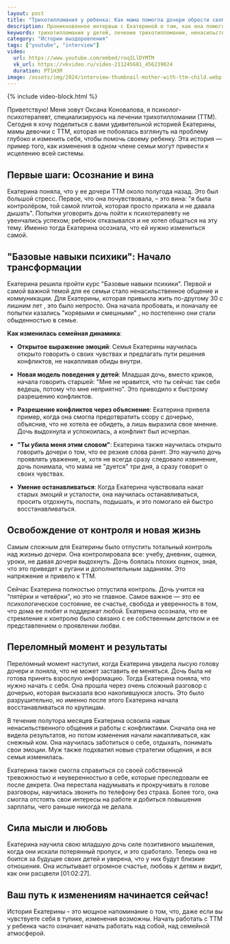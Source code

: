 ```yaml
---
layout: post
title: "Трихотилломания у ребенка: Как мама помогла дочери обрести свободу за 4,5 месяца терапии — интервью с Екатериной"
description: Проникновенное интервью с Екатериной о том, как она помогла своей дочери справиться с трихотилломанией, изменив себя. Узнайте, как ненасильственное общение, управление эмоциями и отказ от тотального контроля привели к исцелению семьи.
keywords: трихотилломания у детей, лечение трихотилломании, ненасильственное общение, родительский контроль, семейная терапия, влияние родителей на детей, история успеха трихотилломания, психотерапия для родителей, Оксана Коновалова психолог, как перестать контролировать ребенка.
category: "Истории выздоровления"
tags: ["youtube", "interview"]
video:
  url: https://www.youtube.com/embed/roqILlDYMTM
  vk_url: https://vkvideo.ru/video-211245681_456239024
  duration: PT1H3M
image: /assets/img/2024/interview-thumbnail-mother-with-ttm-child.webp
---
```


{% include video-block.html %}

Приветствую! Меня зовут Оксана Коновалова, я психолог-психотерапевт, специализируюсь на лечении трихотилломании (ТТМ). Сегодня я хочу поделиться с вами удивительной историей Екатерины, мамы девочки с ТТМ, которая не побоялась взглянуть на проблему глубоко и изменить себя, чтобы помочь своему ребенку. Эта история — пример того, как изменения в одном члене семьи могут привести к исцелению всей системы.

## Первые шаги: Осознание и вина

Екатерина поняла, что у ее дочери ТТМ около полугода назад. Это был большой стресс. Первое, что она почувствовала, – это вина: "я была контролёром, той самой плитой, которая просто прижала и не давала дышать". Попытки уговорить дочь пойти к психотерапевту не увенчались успехом; ребенок отказывался и не хотел общаться на эту тему. Именно тогда Екатерина осознала, что ей нужно измениться самой.

## "Базовые навыки психики": Начало трансформации

Екатерина решила пройти курс "Базовые навыки психики". Первой и самой важной темой для ее семьи стало ненасильственное общение и коммуникации. Для Екатерины, которая привыкла жить по-другому 30 с лишним лет , это было непросто. Она начала пробовать, и поначалу ее попытки казались "корявыми и смешными" , но постепенно они стали обыденностью в семье.

**Как изменилась семейная динамика**:

- **Открытое выражение эмоций**: Семья Екатерины научилась открыто говорить о своих чувствах и предлагать пути решения конфликтов, не накапливая обиды внутри.

- **Новая модель поведения у детей**: Младшая дочь, вместо криков, начала говорить старшей: "Мне не нравится, что ты сейчас так себя ведешь, потому что мне неприятно". Это приводило к быстрому разрешению конфликтов.

- **Разрешение конфликтов через объяснение**: Екатерина привела пример, когда она смогла предотвратить ссору с дочерью, объяснив, что не хотела ее обидеть, а лишь выразила свое мнение. Дочь выдохнула и успокоилась, а конфликт был исчерпан.

- **"Ты убила меня этим словом"**: Екатерина также научилась открыто говорить дочери о том, что ее резкие слова ранят. Это научило дочь проявлять уважение, и, хотя не всегда сразу следовало извинение, дочь понимала, что мама не "дуется" три дня, а сразу говорит о своих чувствах.

- **Умение останавливаться**: Когда Екатерина чувствовала накат старых эмоций и усталости, она научилась останавливаться, просить отдохнуть, поспать, подышать, и это помогало ей быстро восстанавливаться.

## Освобождение от контроля и новая жизнь

Самым сложным для Екатерины было отпустить тотальный контроль над жизнью дочери. Она контролировала все: учебу, дневник, оценки, уроки, не давая дочери выдохнуть. Дочь боялась плохих оценок, зная, что это приведет к ругани и дополнительным заданиям. Это напряжение и привело к ТТМ.

Сейчас Екатерина полностью отпустила контроль. Дочь учится на "пятёрки и четвёрки", но это не главное. Самое важное — это ее психологическое состояние, ее счастье, свобода и уверенность в том, что дома ее любят и поддержат любой. Екатерина осознала, что ее стремление к контролю было связано с ее собственным детством и ее представлением о проявлении любви.

## Переломный момент и результаты

Переломный момент наступил, когда Екатерина увидела лысую голову дочери и поняла, что не может заставить ее меняться. Дочь была не готова принять взрослую информацию. Тогда Екатерина поняла, что нужно начать с себя. Она прошла через очень сложный разговор с дочерью, которая высказала всю накопившуюся злость. Это было разрушительно, но именно после этого Екатерина начала восстанавливаться по крупицам.

В течение полутора месяцев Екатерина освоила навык ненасильственного общения и работы с конфликтами. Сначала она не видела результатов, но потом изменения начали накапливаться, как снежный ком. Она научилась заботиться о себе, отдыхать, понимать свои эмоции. Муж также подхватил новые стратегии общения, и вся семья изменилась.

Екатерина также смогла справиться со своей собственной тревожностью и неуверенностью в себе, которые преследовали ее после декрета. Она перестала надумывать и прокручивать в голове разговоры, научилась звонить по телефону без страха. Более того, она смогла отстоять свои интересы на работе и добиться повышения зарплаты, чего раньше никогда не делала.

## Сила мысли и любовь

Екатерина научила свою младшую дочь силе позитивного мышления, когда они искали потерянный пропуск, и это сработало. Теперь она не боится за будущее своих детей и уверена, что у них будут близкие отношения. Она испытывает огромное счастье, любовь к детям и видит, как они расцвели [01:02:27].

## Ваш путь к изменениям начинается сейчас!

История Екатерины – это мощное напоминание о том, что, даже если вы чувствуете себя в тупике, изменения возможны. Начать работать с ТТМ у ребенка часто означает начать работать над собой, над семейной атмосферой.